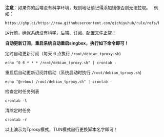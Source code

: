 **注意**：如果你的后端没有科学环境，规则地址前记得添加镜像否则无法拉取。  
例如：  
```
https://ghp.ci/https://raw.githubusercontent.com/qichiyuhub/rule/refs/heads/master/config/singbox/config_tproxy.json
```
运行前，确保系统没有科学，后端、订阅、配置文件正常！  

**自动更新订阅，重启系统自动重启singbox，执行如下命令即可！**

定时自动更新订阅（每天 6 点执行 `/root/debian_tproxy.sh`)  

```
echo "0 6 * * * /root/debian_tproxy.sh" | crontab -  
```


重启后自动更新订阅并启动（系统启动时执行 `/root/debian_tproxy.sh`)  

```
echo "@reboot /root/debian_tproxy.sh" | crontab -
```

检查定时任务列表

```
crontab -l
```

清除定时任务

```
crontab -r
```

以上演示为Tproxy模式，TUN模式自行更换脚本名字即可！